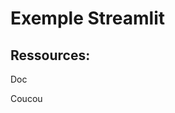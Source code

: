 # Exemple Streamlit

## Ressources:
<a src="https://docs.streamlit.io/library/api-reference">Doc</a>

Coucou